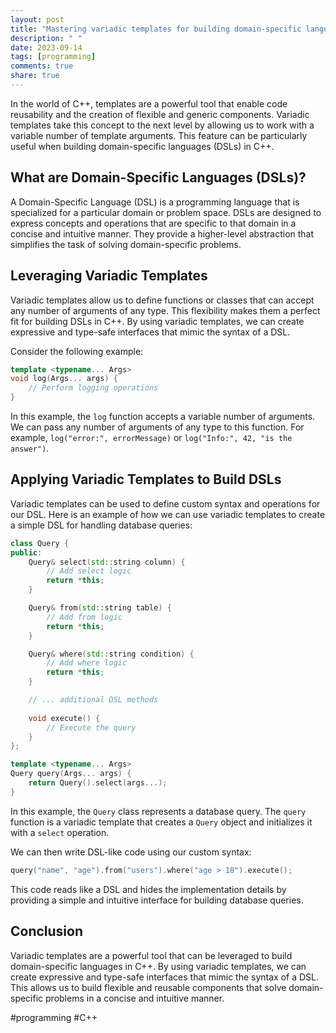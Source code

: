 ```yaml
---
layout: post
title: "Mastering variadic templates for building domain-specific languages in C++"
description: " "
date: 2023-09-14
tags: [programming]
comments: true
share: true
---
```


In the world of C++, templates are a powerful tool that enable code reusability and the creation of flexible and generic components. Variadic templates take this concept to the next level by allowing us to work with a variable number of template arguments. This feature can be particularly useful when building domain-specific languages (DSLs) in C++.

## What are Domain-Specific Languages (DSLs)?

A Domain-Specific Language (DSL) is a programming language that is specialized for a particular domain or problem space. DSLs are designed to express concepts and operations that are specific to that domain in a concise and intuitive manner. They provide a higher-level abstraction that simplifies the task of solving domain-specific problems.

## Leveraging Variadic Templates

Variadic templates allow us to define functions or classes that can accept any number of arguments of any type. This flexibility makes them a perfect fit for building DSLs in C++. By using variadic templates, we can create expressive and type-safe interfaces that mimic the syntax of a DSL.

Consider the following example:

```cpp
template <typename... Args>
void log(Args... args) {
    // Perform logging operations
}
```
In this example, the `log` function accepts a variable number of arguments. We can pass any number of arguments of any type to this function. For example, `log("error:", errorMessage)` or `log("Info:", 42, "is the answer")`.

## Applying Variadic Templates to Build DSLs

Variadic templates can be used to define custom syntax and operations for our DSL. Here is an example of how we can use variadic templates to create a simple DSL for handling database queries:

```cpp
class Query {
public:
    Query& select(std::string column) {
        // Add select logic
        return *this;
    }

    Query& from(std::string table) {
        // Add from logic
        return *this;
    }

    Query& where(std::string condition) {
        // Add where logic
        return *this;
    }

    // ... additional DSL methods
    
    void execute() {
        // Execute the query
    }
};

template <typename... Args>
Query query(Args... args) {
    return Query().select(args...);
}
```

In this example, the `Query` class represents a database query. The `query` function is a variadic template that creates a `Query` object and initializes it with a `select` operation.

We can then write DSL-like code using our custom syntax:

```cpp
query("name", "age").from("users").where("age > 18").execute();
```

This code reads like a DSL and hides the implementation details by providing a simple and intuitive interface for building database queries.

## Conclusion

Variadic templates are a powerful tool that can be leveraged to build domain-specific languages in C++. By using variadic templates, we can create expressive and type-safe interfaces that mimic the syntax of a DSL. This allows us to build flexible and reusable components that solve domain-specific problems in a concise and intuitive manner.

#programming #C++